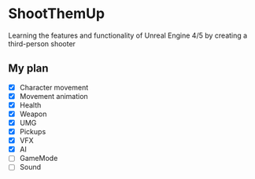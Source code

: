 # ShootThemUp

Learning the features and functionality of Unreal Engine 4/5 by creating a third-person shooter

## My plan
- [x] Character movement
- [x] Movement animation 
- [x] Health
- [x] Weapon 
- [x] UMG
- [x] Pickups
- [x] VFX
- [x] AI
- [ ] GameMode
- [ ] Sound